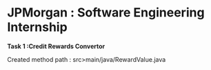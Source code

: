 # JPMorgan : Software Engineering Internship
**Task 1 :Credit Rewards Convertor**

Created method path : 
  <rewards-converter>src>main/java/RewardValue.java
